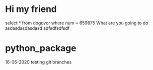 # Hi my friend
select * from dogovor where num = 659875
What are you going to do
asdasdasdasdasd
sdfsdfsdfsdf
# python_package
16-05-2020 testing git branches
